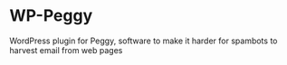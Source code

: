 WP-Peggy
========

WordPress plugin for Peggy, software to make it harder for spambots to harvest email from web pages

